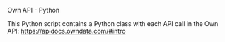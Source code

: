 Own API - Python

This Python script contains a Python class with each API call in the Own API: https://apidocs.owndata.com/#intro

